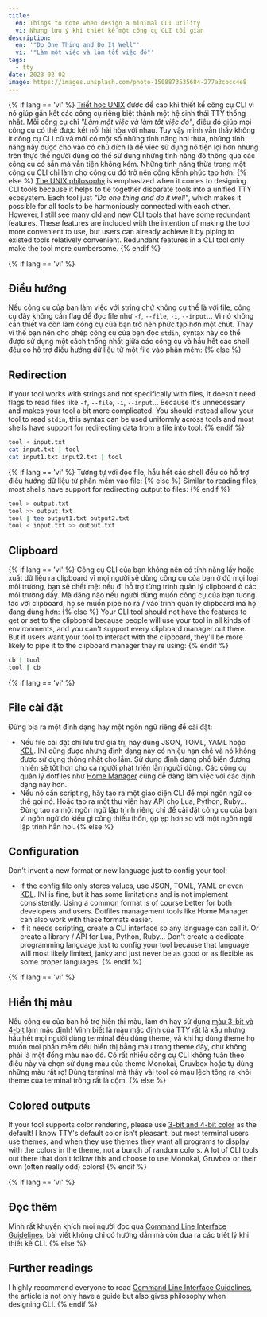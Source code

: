 ```yaml
---
title:
  en: Things to note when design a minimal CLI utility
  vi: Nhưng lưu ý khi thiết kế một công cụ CLI tối giản
description:
  en: '"Do One Thing and Do It Well"'
  vi: '"Làm một việc và làm tốt việc đó"'
tags:
  - tty
date: 2023-02-02
image: https://images.unsplash.com/photo-1508873535684-277a3cbcc4e8
---
```


{% if lang == 'vi' %}
  [Triết học UNIX](https://wikipedia.org/wiki/Unix_philosophy) được đề cao khi thiết kế công cụ CLI vì nó giúp gắn kết các công cụ riêng biệt thành một hệ sinh thái TTY thống nhất. Mỗi công cụ chỉ _"Làm một việc và làm tốt việc đó"_, điều đó giúp mọi công cụ có thể được kết nối hài hòa với nhau. Tuy vậy mình vẫn thấy không ít công cụ CLI cũ và mới có một số những tính năng hơi thừa, những tính năng này được cho vào có chủ đích là để việc sử dụng nó tiện lợi hơn nhưng trên thực thế người dùng có thể sử dụng những tính năng đó thông qua các công cụ có sẵn mà vẫn tiện không kém. Những tính năng thừa trong một công cụ CLI chỉ làm cho công cụ đó trở nên cồng kềnh phúc tạp hơn.
{% else %}
  [The UNIX philosophy](https://wikipedia.org/wiki/Unix_philosophy) is emphasized when it comes to designing CLI tools because it helps to tie together disparate tools into a unified TTY ecosystem. Each tool just _"Do one thing and do it well"_, which makes it possible for all tools to be harmoniously connected with each other. However, I still see many old and new CLI tools that have some redundant features. These features are included with the intention of making the tool more convenient to use, but users can already achieve it by piping to existed tools relatively convenient. Redundant features in a CLI tool only make the tool more cumbersome.
{% endif %}

{% if lang == 'vi' %}
  ## Điều hướng

  Nếu công cụ của bạn làm việc với string chứ không cụ thể là với file, công cụ đây không cần flag để đọc file như `-f`, `--file`, `-i`, `--input`... Vì nó không cần thiết và còn làm công cụ của bạn trở nên phức tạp hơn một chút. Thay vì thế bạn nên cho phép công cụ của bạn đọc `stdin`, syntax này có thể được sử dụng một cách thống nhất giữa các công cụ và hầu hết các shell đều có hỗ trợ điều hướng dữ liệu từ một file vào phần mềm:
{% else %}
  ## Redirection

  If your tool works with strings and not specifically with files, it doesn't need flags to read files like `-f`, `--file`, `-i`, `--input`... Because it's unnecessary and makes your tool a bit more complicated. You should instead allow your tool to read `stdin`, this syntax can be used uniformly across tools and most shells have support for redirecting data from a file into tool:
{% endif %}

```sh
tool < input.txt
cat input.txt | tool
cat input1.txt input2.txt | tool
```

{% if lang == 'vi' %}
  Tương tự với đọc file, hầu hết các shell đều có hỗ trợ điều hướng dữ liệu từ phần mềm vào file:
{% else %}
  Similar to reading files, most shells have support for redirecting output to files:
{% endif %}

```sh
tool > output.txt
tool >> output.txt
tool | tee output1.txt output2.txt
tool < input.txt >> output.txt
```

## Clipboard

{% if lang == 'vi' %}
  Công cụ CLI của bạn không nên có tính năng lấy hoặc xuất dữ liệu ra clipboard vì mọi người sẽ dùng công cụ của bạn ở đủ mọi loại môi trường, bạn sẽ chết mệt nếu đi hỗ trợ từng trình quản lý clipboard ở các môi trường đấy. Mà đăng nào nếu người dùng muốn công cụ của bạn tương tác với clipboard, họ sẽ muốn pipe nó ra / vào trình quản lý clipboard mà họ đang dùng hơn:
{% else %}
  Your CLI tool should not have the features to get or set to the clipboard because people will use your tool in all kinds of environments, and you can't support every clipboard manager out there. But if users want your tool to interact with the clipboard, they'll be more likely to pipe it to the clipboard manager they're using:
{% endif %}

```sh
cb | tool
tool | cb
```

{% if lang == 'vi' %}
  ## File cài đặt

  Đừng bịa ra một định dạng hay một ngôn ngữ riêng để cài đặt:
  - Nếu file cài đặt chỉ lưu trữ giá trị, hãy dùng JSON, TOML, YAML hoặc [KDL](https://kdl.dev). INI cũng được nhưng định dạng này có nhiệu hạn chế và nó không được sử dụng thông nhất cho lắm. Sử dụng định dạng phổ biến đương nhiên sẽ tốt hơn cho cả người phát triển lẫn người dùng. Các công cụ quản lý dotfiles như [Home Manager](https://github.com/nix-community/home-manager) cũng dễ dàng làm việc với các định dạng này hơn.
  - Nếu nó cần scripting, hãy tạo ra một giao diện CLI để mọi ngôn ngữ có thể gọi nó. Hoặc tạo ra một thư viện hay API cho Lua, Python, Ruby... Đừng tạo ra một ngôn ngữ lập trình riêng chỉ để cài đặt công cụ của bạn vì ngôn ngữ đó kiểu gì cũng thiếu thốn, ọp ẹp hơn so với một ngôn ngữ lập trình hẳn hoi.
{% else %}
  ## Configuration

  Don't invent a new format or new language just to config your tool:
  - If the config file only stores values, use JSON, TOML, YAML or even [KDL](https://kdl.dev). INI is fine, but it has some limitations and is not implement consistently. Using a common format is of course better for both developers and users. Dotfiles management tools like Home Manager can also work with these formats easier.
  - If it needs scripting, create a CLI interface so any language can call it. Or create a library / API for Lua, Python, Ruby... Don't create a dedicate programming language just to config your tool because that language will most likely limited, janky and just never be as good or as flexible as some proper languages.
{% endif %}

{% if lang == 'vi' %}
  ## Hiển thị màu

  Nếu công cụ của bạn hỗ trợ hiển thị màu, làm ơn hay sử dụng [màu 3-bit và 4-bit](https://wikipedia.org/wiki/ANSI_escape_code) làm mặc định! Mình biết là màu mặc định của TTY rất là xấu nhưng hầu hết mọi người dùng terminal đều dùng theme, và khi họ dùng theme họ muốn mọi phần mềm đều hiển thị bằng màu trong theme đấy, chứ không phải là một đống màu nào đó. Có rất nhiều công cụ CLI không tuân theo điều này và chọn sử dụng màu của theme Monokai, Gruvbox hoặc tự dùng những màu rất rợ! Dùng terminal mà thấy vài tool có màu lệch tông ra khỏi theme của terminal trông rất là cộm.
{% else %}
  ## Colored outputs

  If your tool supports color rendering, please use [3-bit and 4-bit color](https://wikipedia.org/wiki/ANSI_escape_code) as the default! I know TTY's default color isn't pleasant, but most terminal users use themes, and when they use themes they want all programs to display with the colors in the theme, not a bunch of random colors. A lot of CLI tools out there that don't follow this and choose to use Monokai, Gruvbox or their own (often really odd) colors!
{% endif %}

{% if lang == 'vi' %}
  ## Đọc thêm

  Mình rất khuyến khích mọi người đọc qua [Command Line Interface Guidelines](https://clig.dev), bài viết không chỉ có hướng dẫn mà còn đưa ra các triết lý khi thiết kế CLI.
{% else %}
  ## Further readings

  I highly recommend everyone to read [Command Line Interface Guidelines](https://clig.dev), the article is not only have a guide but also gives philosophy when designing CLI.
{% endif %}
